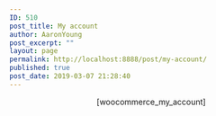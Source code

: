```yaml
---
ID: 510
post_title: My account
author: AaronYoung
post_excerpt: ""
layout: page
permalink: http://localhost:8888/post/my-account/
published: true
post_date: 2019-03-07 21:28:40
---
```

<div id="pl-510"  class="panel-layout" ><div id="pg-510-0"  class="panel-grid panel-no-style" ><div id="pgc-510-0-0"  class="panel-grid-cell"  data-weight="1" ><div id="panel-510-0-0-0" class="so-panel widget widget_sow-editor panel-first-child panel-last-child" data-index="0" data-style="{&quot;padding&quot;:&quot;5% 10% 0% 10%&quot;,&quot;mobile_padding&quot;:&quot;10px 10px 0px 10px&quot;,&quot;background_image_attachment&quot;:false,&quot;background_display&quot;:&quot;tile&quot;,&quot;animation_once&quot;:&quot;&quot;}" ><div class="panel-widget-style panel-widget-style-for-510-0-0-0" ><div class="so-widget-sow-editor so-widget-sow-editor-base">
<div class="siteorigin-widget-tinymce textwidget">
	<p style="text-align: center;">[woocommerce_my_account]</p></div>
</div></div></div></div></div></div>